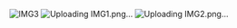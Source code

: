 ![IMG3](https://github.com/Berlinshaju/resume-portfolio/assets/66897078/70d37b02-3bf7-43f5-b052-019d1f0c4248)
![Uploading IMG1.png…]()
![Uploading IMG2.png…]()
